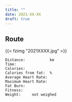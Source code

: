 ```yaml
---
title: ""
date: 2021-XX-XX
draft: true
---
```



## Route

{{< fzimg "2021XXXX.jpg" >}}  

```
Distance:           km
Time:              
Calories:           
Calories from fat:  %
Average Heart Rate: 
Maximum Heart Rate: 
Fat Burn:          
Fitness:           
Weight:     not weighed
```
